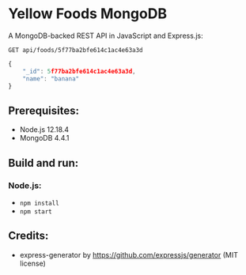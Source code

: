 # Yellow Foods MongoDB
A MongoDB-backed REST API in JavaScript and Express.js:
```HTTP
GET api/foods/5f77ba2bfe614c1ac4e63a3d
```

```JavaScript
{
    "_id": 5f77ba2bfe614c1ac4e63a3d,
    "name": "banana"
}
```

## Prerequisites:
- Node.js 12.18.4
- MongoDB 4.4.1

## Build and run:
### Node.js:
- `npm install`
- `npm start`

## Credits:
- express-generator by https://github.com/expressjs/generator (MIT license)
